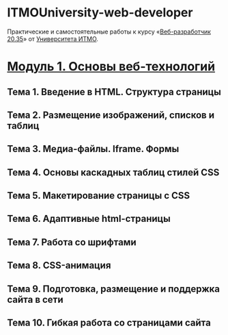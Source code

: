# ITMOUniversity-web-developer

Практические и самостоятельные работы к курсу «[Веб-разработчик 20.35](https://design.itmo.ru/courses/web_developer_junior/)» от [Университета ИТМО](https://itmo.ru).

# [Модуль 1. Основы веб-технологий](Module_1/)
## Тема 1. Введение в HTML. Структура страницы
## Тема 2. Размещение изображений, списков и таблиц
## Тема 3. Медиа-файлы. Iframe. Формы
## Тема 4. Основы каскадных таблиц стилей CSS
## Тема 5. Макетирование страницы с CSS
## Тема 6. Адаптивные html-страницы
## Тема 7. Работа со шрифтами
## Тема 8. CSS-анимация
## Тема 9. Подготовка, размещение и поддержка сайта в сети
## Тема 10. Гибкая работа со страницами сайта